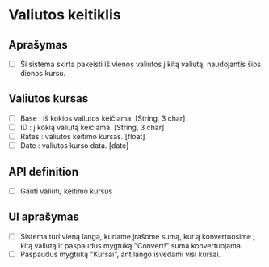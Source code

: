 # Valiutos keitiklis

## Aprašymas
- [ ] Ši sistema skirta pakeisti iš vienos valiutos į kitą valiutą, naudojantis šios dienos kursu.

## Valiutos kursas
- [ ] Base : iš kokios valiutos keičiama. [String, 3 char] 
- [ ] ID : į kokią valiutą keičiama. [String, 3 char]
- [ ] Rates : valiutos keitimo kursas. [float]
- [ ] Date : valiutos kurso data. [date]

## API definition
- [ ] Gauti valiutų keitimo kursus
## UI aprašymas
- [ ] Sistema turi vieną langą, kuriame įrašome sumą, kurią konvertuosime į kitą valiutą ir paspaudus mygtuką "Convert!" suma konvertuojama.
- [ ] Paspaudus mygtuką "Kursai", ant lango išvedami visi kursai.
